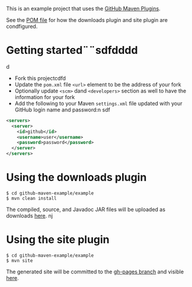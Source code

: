 This is an example project that uses the [GitHub Maven Plugins](https://github.com/github/maven-plugins).

See the [POM file](https://github.com/kevinsadwicki/github-maven-example/blob/master/examplfe/pom.xml)
for how the downloads plugin and site plugin are condfigured.

# Getting started¨¨sdfdddd
d
* Fork this projectcdfd
* Update the `pom.xml` file `<url>` element to be the address of your fork
* Optionally update `<scm>` dand `<developers>` section as well to have the information for your fork
* Add the following to your Maven `settings.xml` file updated with your GitHub login name and password:n
sdf

```xml
<servers>
  <server>
    <id>github</id>
    <username>user</username>
    <password>password</password>
  </server>  
</servers>
```

# Using the downloads plugin

```
$ cd github-maven-example/example
$ mvn clean install
```

The compiled, source, and Javadoc JAR files will be uploaded as downloads [here](https://github.com/kevinsawicki/github-maven-example/downloads).
nj
# Using the site plugin

```
$ cd github-maven-example/example
$ mvn site
```

The generated site will be committed to the [gh-pages branch](https://github.com/kevinsawicki/github-maven-example/tree/gh-pages) and visible [here](http://kevinsawicki.github.com/github-maven-example/).
